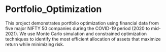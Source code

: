# Portfolio_Optimization
This project demonstrates portfolio optimization using financial data from five major NIFTY 50 companies during the COVID-19 period (2020 to mid-2021). We use Monte Carlo simulation and constrained optimization techniques to identify the most efficient allocation of assets that maximize return while minimizing risk.
